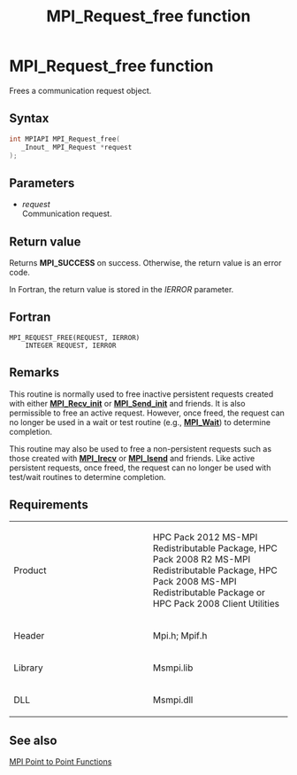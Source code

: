 ﻿---
title: MPI_Request_free function
TOCTitle: MPI_Request_free function
ms:assetid: f89b1d2f-52c1-48e4-8e59-ba7c3f361706
ms:mtpsurl: https://msdn.microsoft.com/en-us/library/Dn473460(v=VS.85)
ms:contentKeyID: 59360995
ms.date: 03/28/2018
mtps_version: v=VS.85
f1_keywords:
- MPI_REQUEST_FREE
- mpif/MPI_Request_free
- mpi/MPI_REQUEST_FREE
dev_langs:
- C++
- C
---

# MPI\_Request\_free function

Frees a communication request object.

## Syntax

``` c++
int MPIAPI MPI_Request_free(
   _Inout_ MPI_Request *request
);
```

## Parameters

  - *request*  
    Communication request.

## Return value

Returns **MPI\_SUCCESS** on success. Otherwise, the return value is an error code.

In Fortran, the return value is stored in the *IERROR* parameter.

## Fortran

    MPI_REQUEST_FREE(REQUEST, IERROR)
        INTEGER REQUEST, IERROR

## Remarks

This routine is normally used to free inactive persistent requests created with either [**MPI\_Recv\_init**](mpi-recv-init-function.md) or [**MPI\_Send\_init**](mpi-send-init-function.md) and friends.  It is also permissible to free an active request.  However, once freed, the request can no longer be used in a wait or test routine (e.g., [**MPI\_Wait**](mpi-wait-function.md)) to determine completion.

This routine may also be used to free a non-persistent requests such as those created with [**MPI\_Irecv**](mpi-irecv-function.md) or [**MPI\_Isend**](mpi-isend-function.md) and friends.  Like active persistent requests, once freed, the request can no longer be used with test/wait routines to determine completion.

## Requirements

<table>
<colgroup>
<col style="width: 50%" />
<col style="width: 50%" />
</colgroup>
<tbody>
<tr class="odd">
<td><p>Product</p></td>
<td><p>HPC Pack 2012 MS-MPI Redistributable Package, HPC Pack 2008 R2 MS-MPI Redistributable Package, HPC Pack 2008 MS-MPI Redistributable Package or HPC Pack 2008 Client Utilities</p></td>
</tr>
<tr class="even">
<td><p>Header</p></td>
<td>Mpi.h;
Mpif.h</td>
</tr>
<tr class="odd">
<td><p>Library</p></td>
<td>Msmpi.lib</td>
</tr>
<tr class="even">
<td><p>DLL</p></td>
<td>Msmpi.dll</td>
</tr>
</tbody>
</table>


## See also

[MPI Point to Point Functions](mpi-point-to-point-functions.md)

